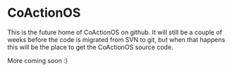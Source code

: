 CoActionOS
==========

This is the future home of CoActionOS on github.  It will still be a couple of weeks before the code is migrated from SVN to git, but when that happens this will be the place to get the CoActionOS source code.

More coming soon :)

